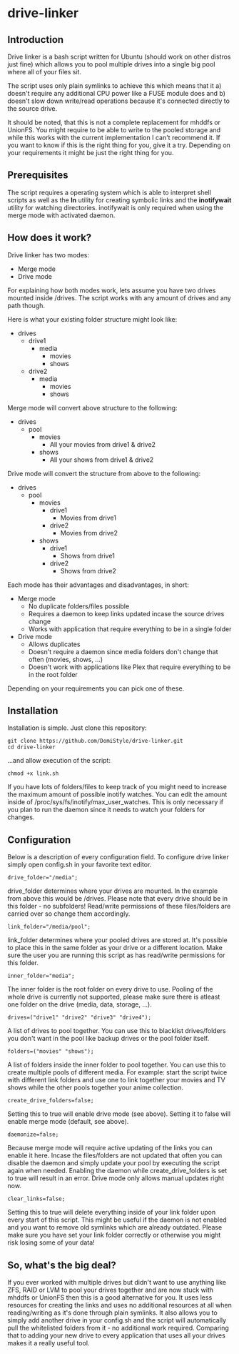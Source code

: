 # drive-linker
## Introduction
Drive linker is a bash script written for Ubuntu (should work on other distros just fine) which allows you to pool multiple drives into a single big pool where all of your files sit.

The script uses only plain symlinks to achieve this which means that it a) doesn't require any additional CPU power like a FUSE module does and b) doesn't slow down write/read operations because it's connected directly to the source drive.

It should be noted, that this is not a complete replacement for mhddfs or UnionFS. You might require to be able to write to the pooled storage and while this works with the current implementation I can't recommend it.
If you want to know if this is the right thing for you, give it a try. Depending on your requirements it might be just the right thing for you.

## Prerequisites
The script requires a operating system which is able to interpret shell scripts as well as the **ln** utility for creating symbolic links and the **inotifywait** utility for watching directories. inotifywait is only required when using the merge mode with activated daemon.

## How does it work?
Drive linker has two modes:
* Merge mode
* Drive mode

For explaining how both modes work, lets assume you have two drives mounted inside /drives. The script works with any amount of drives and any path though.

Here is what your existing folder structure might look like:
* drives
  * drive1
    * media
      * movies
      * shows
  * drive2
    * media
      * movies
      * shows

Merge mode will convert above structure to the following:
* drives
  * pool
    * movies
      * All your movies from drive1 & drive2
    * shows
      * All your shows from drive1 & drive2

Drive mode will convert the structure from above to the following:
* drives
  * pool
    * movies
      * drive1
        * Movies from drive1
      * drive2
        * Movies from drive2
    * shows
      * drive1
        * Shows from drive1
      * drive2
        * Shows from drive2

Each mode has their advantages and disadvantages, in short:
* Merge mode
  * No duplicate folders/files possible
  * Requires a daemon to keep links updated incase the source drives change
  * Works with application that require everything to be in a single folder
* Drive mode
  * Allows duplicates
  * Doesn't require a daemon since media folders don't change that often (movies, shows, ...)
  * Doesn't work with applications like Plex that require everything to be in the root folder

Depending on your requirements you can pick one of these.

## Installation

Installation is simple. Just clone this repository:
```
git clone https://github.com/DomiStyle/drive-linker.git
cd drive-linker
```
...and allow execution of the script:
```
chmod +x link.sh
```
If you have lots of folders/files to keep track of you might need to increase the maximum amount of possible inotify watches. You can edit the amount inside of /proc/sys/fs/inotify/max_user_watches. This is only necessary if you plan to run the daemon since it needs to watch your folders for changes.

## Configuration

Below is a description of every configuration field. To configure drive linker simply open config.sh in your favorite text editor.

```
drive_folder="/media";
```
drive_folder determines where your drives are mounted. In the example from above this would be /drives.
Please note that every drive should be in this folder - no subfolders!
Read/write permissions of these files/folders are carried over so change them accordingly.

```
link_folder="/media/pool";
```
link_folder determines where your pooled drives are stored at. It's possible to place this in the same folder as your drive or a different location.
Make sure the user you are running this script as has read/write permissions for this folder.

```
inner_folder="media";
```
The inner folder is the root folder on every drive to use. Pooling of the whole drive is currently not supported, please make sure there is atleast one folder on the drive (media, data, storage, ...).

```
drives=("drive1" "drive2" "drive3" "drive4");
```
A list of drives to pool together. You can use this to blacklist drives/folders you don't want in the pool like backup drives or the pool folder itself.

```
folders=("movies" "shows");
```
A list of folders inside the inner folder to pool together. You can use this to create multiple pools of different media.
For example: start the script twice with different link folders and use one to link together your movies and TV shows while the other pools together your anime collection.

```
create_drive_folders=false;
```
Setting this to true will enable drive mode (see above). Setting it to false will enable merge mode (default, see above).

```
daemonize=false;
```
Because merge mode will require active updating of the links you can enable it here. Incase the files/folders are not updated that often you can disable the daemon and simply update your pool by executing the script again when needed.
Enabling the daemon while create_drive_folders is set to true will result in an error. Drive mode only allows manual updates right now.

```
clear_links=false;
```
Setting this to true will delete everything inside of your link folder upon every start of this script.
This might be useful if the daemon is not enabled and you want to remove old symlinks which are already outdated.
Please make sure you have set your link folder correctly or otherwise you might risk losing some of your data!

## So, what's the big deal?
If you ever worked with multiple drives but didn't want to use anything like ZFS, RAID or LVM to pool your drives together and are now stuck with mhddfs or UnionFS then this is a good alternative for you.
It uses less resources for creating the links and uses no additional resources at all when reading/writing as it's done through plain symlinks.
It also allows you to simply add another drive in your config.sh and the script will automatically pull the whitelisted folders from it - no additional work required. Comparing that to adding your new drive to every application that uses all your drives makes it a really useful tool.
